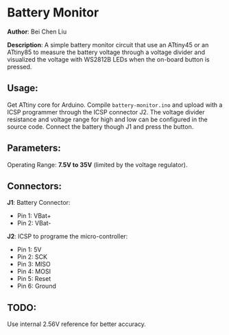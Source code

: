 # Battery Monitor

__Author__: Bei Chen Liu

__Description__: A simple battery monitor circuit that use an ATtiny45 or an 
ATtiny85 to measure the battery voltage through a voltage divider and 
visualized the voltage with WS2812B LEDs when the on-board button is pressed.


## Usage:
Get ATtiny core for Arduino. Compile `battery-monitor.ino` and upload with a 
ICSP programmer through the ICSP connector J2. The voltage divider resistance 
and voltage range for high and low can be configured in the source code.
Connect the battery though J1 and press the button.

## Parameters:
Operating Range: **7.5V to 35V** (limited by the voltage regulator).

## Connectors:
**J1**: Battery Connector:
- Pin 1: VBat+
- Pin 2: VBat-

**J2**: ICSP to programe the micro-controller:
- Pin 1: 5V
- Pin 2: SCK
- Pin 3: MISO
- Pin 4: MOSI
- Pin 5: Reset
- Pin 6: Ground

## TODO: 
Use internal 2.56V reference for better accuracy.
